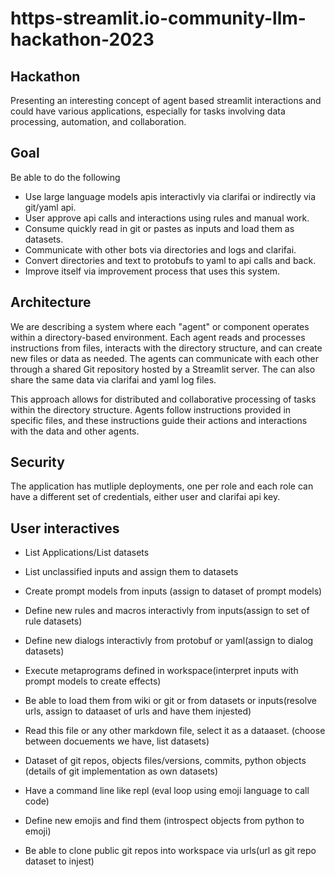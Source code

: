 
# https-streamlit.io-community-llm-hackathon-2023

## Hackathon

Presenting an interesting concept of agent based streamlit interactions and could have various applications, especially for tasks involving data processing, automation, and collaboration. 

## Goal

Be able to do the following

* Use large language models apis interactivly via clarifai or indirectly via git/yaml api.
* User approve api calls and interactions using rules and manual work. 
* Consume quickly read in git or pastes as inputs and load them as datasets.
* Communicate with other bots via directories and logs and clarifai.
* Convert directories and text to protobufs to yaml to api calls and back.
* Improve itself via improvement process that uses this system.

## Architecture

We are describing a system where each "agent" or component operates within a directory-based environment. Each agent reads and processes instructions from files, interacts with the directory structure, and can create new files or data as needed. The agents can communicate with each other through a shared Git repository hosted by a Streamlit server. The can also share the same data via clarifai and yaml log files.

This approach allows for distributed and collaborative processing of tasks within the directory structure. Agents follow instructions provided in specific files, and these instructions guide their actions and interactions with the data and other agents.

## Security

The application has mutliple deployments, one per role and each role can have a different set of credentials, either user and clarifai api key.


## User interactives

* List Applications/List datasets
* List unclassified inputs and assign them to datasets
* Create prompt models from inputs (assign to dataset of prompt models)
* Define new rules and macros interactivly from inputs(assign to set of rule datasets)
* Define new dialogs interactivly from protobuf or yaml(assign to dialog datasets)
* Execute metaprograms defined in workspace(interpret inputs with prompt models to create effects)

* Be able to load them from wiki or git or from datasets or inputs(resolve urls, assign to dataaset of urls and have them injested)
* Read this file or any other markdown file, select it as a dataaset. (choose between docuements we have, list datasets)
* Dataset of git repos, objects files/versions, commits, python objects (details of git implementation as own datasets)
* Have a command line like repl (eval loop using emoji language to call code)
* Define new emojis and find them (introspect objects from python to emoji)
* Be able to clone public git repos into workspace via urls(url as git repo dataset to injest)

